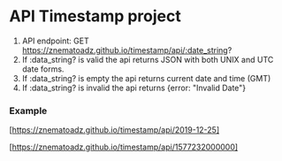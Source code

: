 # API Timestamp project

1. API endpoint: GET https://znematoadz.github.io/timestamp/api/:date_string?
2. If :data_string? is valid the api returns JSON with both UNIX and UTC date forms.
3. If :data_string? is empty the api returns current date and time (GMT)
4. If :data_string? is invalid the api returns {error: "Invalid Date"}

### Example

[https://znematoadz.github.io/timestamp/api/2019-12-25]

[https://znematoadz.github.io/timestamp/api/1577232000000]
